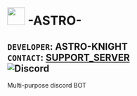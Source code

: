 # <img src="https://cdn.discordapp.com/attachments/799322908836757525/882594453003579442/bk.png" width="40" height="40" /> **-ASTRO-**
## `DEVELOPER`: ASTRO-KNIGHT <br> `CONTACT`: [SUPPORT_SERVER](https://discord.gg/9PcPNXXTJJ)<br>![Discord](https://img.shields.io/discord/876368021462069329)
Multi-purpose discord BOT